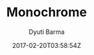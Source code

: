 ---
title: "Monochrome"
github: https://github.com/dyutibarma/monochrome
demo: https://dyutibarma.github.io/monochrome/
author: Dyuti Barma

ssg:
  - Jekyll
cms:
  - No Cms
date: 2017-02-20T03:58:54Z
github_branch: master
description: "Minimal, responsive, SEO ready blogging template built for Jekyll. Demo - "
stale: true
---